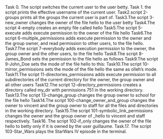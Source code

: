 Task 0. The script switches the current user to the user betty.
Task 1. the script prints the effective username of the current user.
Task2.script 2-groups prints all the groups the current user is part of.
Task3.The script 3-new_owner changes the owner of the file hello to the user betty 
Task4.The script 4-empty creates an empty file called hello
Task5.The script 5-execute adds execute permission to the owner of the file hello
Task6.The script 6-multiple_permissions adds execute permission to the owner and the group owner, and read permission to other users, to the file hello.
Task7.The script 7-everybody adds execution permission to the owner, the group owner and the other users, to the file hello
Task8.The script 8-James_Bond sets the permission to the file hello as follows
Task9.The script 9-John_Doe sets the mode of the file hello to this:
Task10.The script 10-mirror_permissions sets the mode of the file hello the same as olleh’s mode.
Task11.The script 11-directories_permissions adds execute permission to all subdirectories of the current directory for the owner, the group owner and all other users
Task12.The script 12-directory_permissions creates a directory called my_dir with permissions 751 in the working directory.
Task13.The script 13-change_group changes the group owner to school for the file hello
Task14.The script 100-change_owner_and_group changes the owner to vincent and the group owner to staff for all the files and directories in the working directory.
Task15.The script 101-symbolic_link_permissions changes the owner and the group owner of _hello to vincent and staff respectively.
Task16. The script 102-if_only changes the owner of the file hello to betty only if it is owned by the user guillaume.
Task.17. The script 103-Star_Wars plays the StarWars IV episode in the terminal.
